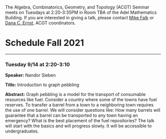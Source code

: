 The Algebra, Combinatorics, Geometry, and Topology (ACGT) Seminar meets on Tuesdays at 2:20-3:35PM in Room TBA of the Adel Mathematics Building. If you are interested in giving a talk, please contact [Mike Falk](mailto:Michael.Falk@nau.edu) or [Dana C. Ernst](http://danaernst.com), ACGT coordinators.

# Schedule Fall 2021 #

<hr>

### Tuesday 9/14 at 2:20-3:10

**Speaker:** Nandor Sieben

**Title:** Introduction to graph pebbling

**Abstract:** Graph pebbling is a model for the transport of consumable resources like fuel. Consider a country where some of the towns have fuel reserves. To transfer a barrel from a town to a neighboring town requires the use of one barrel. We will consider questions like: How many barrels will guarantee that a barrel can be transported to any town having an emergency? What is the best placement of the fuel repositories? The talk will start with the basics and will progress slowly. It will be accessible to undergraduates.
